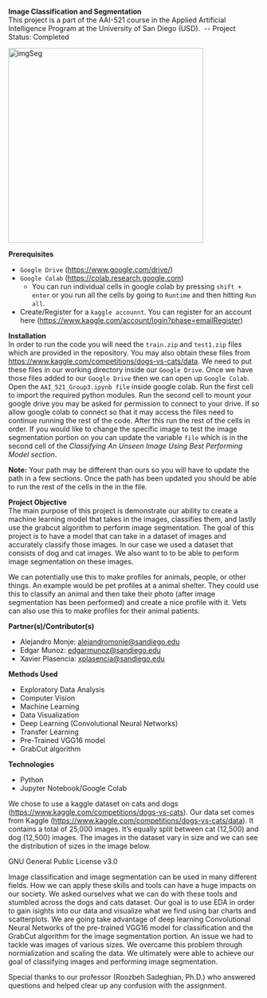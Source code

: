 <b>Image Classification and Segmentation</b>
<br>
This project is a part of the AAI-521 course in the Applied Artificial Intelligence Program at the
University of San Diego (USD). 
-- Project Status: Completed

<img width="391" alt="imgSeg" src="https://user-images.githubusercontent.com/105265021/206610278-73d69681-5f71-455a-8794-8de7f0e8b625.png">


<b>Prerequisites</b>
* ```Google Drive``` (https://www.google.com/drive/)
* ```Google Colab``` (https://colab.research.google.com)
  - You can run individual cells in google colab by pressing ```shift + enter``` or you run all the cells by going to ```Runtime``` and then hitting ```Run all```.
* Create/Register for a ```kaggle accounnt```. You can register for an account here (https://www.kaggle.com/account/login?phase=emailRegister)

<b>Installation</b>
<br>
In order to run the code you will need the ```train.zip``` and ```test1.zip``` files which are provided in the repository. You may also obtain these files from https://www.kaggle.com/competitions/dogs-vs-cats/data. We need to put these files in our working directory inside our ```Google Drive```. Once we have those files added to our ```Google Drive``` then we can open up ```Google Colab```. Open the ```AAI_521_Group3.ipynb file``` inside google colab. Run the first cell to import the required python modules. Run the second cell to mount your google drive you may be asked for permission to connect to your drive. If so allow google colab to connect so that it may access the files need to continue running the rest of the code. After this run the rest of the cells in order. If you would like to change the specific image to test the image segmentation portion on you can update the variable ```file``` which is in the second cell of the *Classifying An Unseen Image Using Best Performing Model section*.

<b>Note:</b> Your path may be different than ours so you will have to update the path in a few sections. 
Once the path has been updated you should be able to run the rest of the cells in the in the file. 

<b>Project Objective</b>
<br>
The main purpose of this project is demonstrate our ability to create a machine learning model that takes in the images, classifies them, and lastly use the grabcut algorithm to perform image segmentation. The goal of this project is to have a model that can take in a dataset of images and accurately classify those images. In our case we used a dataset that consists of dog and cat images. We also want to to be able to perform image segmentation on these images.

We can potentially use this to make profiles for animals, people, or other things. An example would be pet profiles at a animal shelter. They could use this to classify an animal and then take their photo (after image segmentation has been performed) and create a nice profile with it. Vets can also use this to make profiles for their animal patients.



<b>Partner(s)/Contributor(s)</b>
* Alejandro Monje: alejandromonje@sandiego.edu
* Edgar Munoz: edgarmunoz@sandiego.edu
* Xavier Plasencia: xplasencia@sandiego.edu  


<b>Methods Used</b>
* Exploratory Data Analysis 
* Computer Vision
* Machine Learning
* Data Visualization
* Deep Learning (Convolutional Neural Networks) 
* Transfer Learning
* Pre-Trained VGG16 model 
* GrabCut algorithm


<b>Technologies</b>
* Python
* Jupyter Notebook/Google Colab

We chose to use a kaggle dataset on cats and dogs (https://www.kaggle.com/competitions/dogs-vs-cats). Our data set comes from Kaggle (https://www.kaggle.com/competitions/dogs-vs-cats/data). It contains a total of 25,000 images. It’s equally split between cat (12,500) and dog (12,500) images. The images in the dataset vary in size and we can see the distribution of sizes in the image below. 

GNU General Public License v3.0

Image classification and image segmentation can be used in many different fields. How we can apply these skills and tools can have a huge impacts on our society. We asked ourselves what we can do with these tools and stumbled across the dogs and cats dataset. Our goal is to use EDA in order to gain isights into our data and visualize what we find using bar charts and scatterplots. We are going take advantage of deep learning Convolutional Neural Networks of the pre-trained VGG16 model for classification and the GrabCut algorithm for the image segmentation portion. An issue we had to tackle was images of various sizes. We overcame this problem through normialization and scaling the data. We ultimately were able to achieve our goal of classifying images and performing image segmentation.
 
Special thanks to our professor (Roozbeh Sadeghian, Ph.D.) who answered questions and helped clear up any confusion with the assignment.

